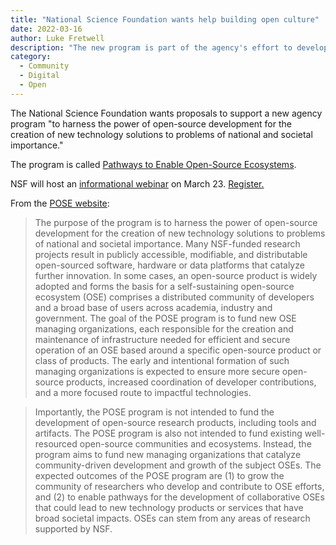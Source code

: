 ```yaml
---
title: "National Science Foundation wants help building open culture"
date: 2022-03-16 
author: Luke Fretwell
description: "The new program is part of the agency's effort to develop and grow open source ecosystems."
category:
  - Community
  - Digital
  - Open
---
```


The National Science Foundation wants proposals to support a new agency program "to harness the power of open-source development for the creation of new technology solutions to problems of national and societal importance."

The program is called [Pathways to Enable Open-Source Ecosystems](https://beta.nsf.gov/funding/opportunities/pathways-enable-open-source-ecosystems-pose).

NSF will host an [informational webinar](https://www.nsf.gov/events/event_summ.jsp?cntn_id=304552&org=NSF) on March 23. [Register.](https://nsf.zoomgov.com/webinar/register/WN_GDUveT2ZTBG4c-tNxaODoA)

From the [POSE website](https://beta.nsf.gov/funding/opportunities/pathways-enable-open-source-ecosystems-pose):

> The purpose of the program is to harness the power of open-source development for the creation of new technology solutions to problems of national and societal importance. Many NSF-funded research projects result in publicly accessible, modifiable, and distributable open-sourced software, hardware or data platforms that catalyze further innovation. In some cases, an open-source product is widely adopted and forms the basis for a self-sustaining open-source ecosystem (OSE) comprises a distributed community of developers and a broad base of users across academia, industry and government. The goal of the POSE program is to fund new OSE managing organizations, each responsible for the creation and maintenance of infrastructure needed for efficient and secure operation of an OSE based around a specific open-source product or class of products. The early and intentional formation of such managing organizations is expected to ensure more secure open-source products, increased coordination of developer contributions, and a more focused route to impactful technologies.

> Importantly, the POSE program is not intended to fund the development of open-source research products, including tools and artifacts. The POSE program is also not intended to fund existing well-resourced open-source communities and ecosystems. Instead, the program aims to fund new managing organizations that catalyze community-driven development and growth of the subject OSEs. The expected outcomes of the POSE program are (1) to grow the community of researchers who develop and contribute to OSE efforts, and (2) to enable pathways for the development of collaborative OSEs that could lead to new technology products or services that have broad societal impacts. OSEs can stem from any areas of research supported by NSF.